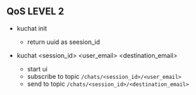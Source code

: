 

## QoS LEVEL 2

  - kuchat init
      - return uuid as seesion_id

  
  - kuchat <session_id> <user_email> <destination_email>
      - start ui
      - subscribe to topic `/chats/<session_id>/<user_email>`
      - send to topic `/chats/<session_id>/<destination_email>`


